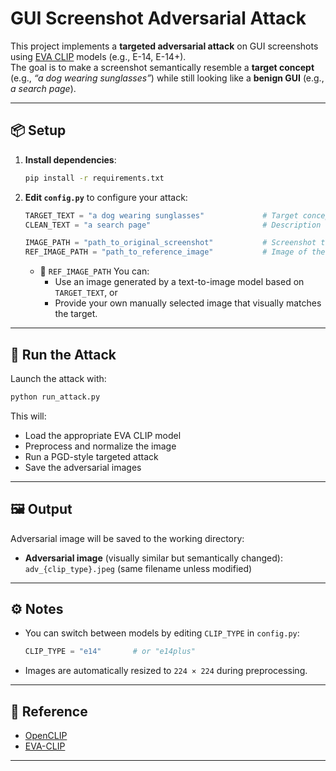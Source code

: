 # GUI Screenshot Adversarial Attack

This project implements a **targeted adversarial attack** on GUI screenshots using [EVA CLIP](https://github.com/BAAI-EVAL/EVA) models (e.g., E-14, E-14+).  
The goal is to make a screenshot semantically resemble a **target concept** (e.g., *“a dog wearing sunglasses”*) while still looking like a **benign GUI** (e.g., *a search page*).

---

## 📦 Setup

1. **Install dependencies**:
   ```bash
   pip install -r requirements.txt
   ```

2. **Edit `config.py`** to configure your attack:

   ```python
   TARGET_TEXT = "a dog wearing sunglasses"             # Target concept to simulate
   CLEAN_TEXT = "a search page"                         # Description of original GUI

   IMAGE_PATH = "path_to_original_screenshot"           # Screenshot to be attacked
   REF_IMAGE_PATH = "path_to_reference_image"           # Image of the target concept
   ```

   - 🔹 `REF_IMAGE_PATH` You can:
     - Use an image generated by a text-to-image model based on `TARGET_TEXT`, or
     - Provide your own manually selected image that visually matches the target.

---

## 🚀 Run the Attack

Launch the attack with:

```bash
python run_attack.py
```

This will:
- Load the appropriate EVA CLIP model
- Preprocess and normalize the image
- Run a PGD-style targeted attack
- Save the adversarial images

---

## 🖼️ Output

Adversarial image will be saved to the working directory:

- **Adversarial image** (visually similar but semantically changed):  
  `adv_{clip_type}.jpeg` (same filename unless modified)

---

## ⚙️ Notes

- You can switch between models by editing `CLIP_TYPE` in `config.py`:
  ```python
  CLIP_TYPE = "e14"       # or "e14plus"
  ```

- Images are automatically resized to `224 × 224` during preprocessing.

---

## 🧪 Reference

- [OpenCLIP](https://github.com/mlfoundations/open_clip)
- [EVA-CLIP](https://arxiv.org/abs/2303.15389)

---
